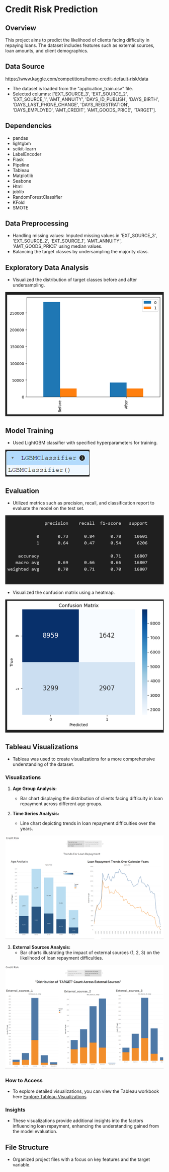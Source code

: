 # Credit Risk Prediction



## Overview
This project aims to predict the likelihood of clients facing difficulty in repaying loans. The dataset includes features such as external sources, loan amounts, and client demographics.


## Data Source

https://www.kaggle.com/competitions/home-credit-default-risk/data

- The dataset is loaded from the "application_train.csv" file.
- Selected columns: ['EXT_SOURCE_3', 'EXT_SOURCE_2', 'EXT_SOURCE_1', 'AMT_ANNUITY', 'DAYS_ID_PUBLISH', 'DAYS_BIRTH', 'DAYS_LAST_PHONE_CHANGE', 'DAYS_REGISTRATION', 'DAYS_EMPLOYED', 'AMT_CREDIT', 'AMT_GOODS_PRICE', 'TARGET'].


## Dependencies
- pandas
- lightgbm
- scikit-learn
- LabelEncoder
- Flask
- Pipeline
- Tableau
- Matplotlib
- Seabone
- Html
- joblib
- RandomForestClassifier
- KFold
- SMOTE


## Data Preprocessing
- Handling missing values: Imputed missing values in 'EXT_SOURCE_3', 'EXT_SOURCE_2', 'EXT_SOURCE_1', 'AMT_ANNUITY', 'AMT_GOODS_PRICE' using median values.
- Balancing the target classes by undersampling the majority class.

## Exploratory Data Analysis
- Visualized the distribution of target classes before and after undersampling.

![alt text](Images/Undersampling.png)

## Model Training
- Used LightGBM classifier with specified hyperparameters for training.

![alt text](Images/Lightgbm.png)

## Evaluation
- Utilized metrics such as precision, recall, and classification report to evaluate the model on the test set.

![alt text](Images/classification_report.png)

- Visualized the confusion matrix using a heatmap.

![alt text](Images/confusion_matrix.png)

## Tableau Visualizations


- Tableau was used to create visualizations for a more comprehensive understanding of the dataset.

### Visualizations
1. **Age Group Analysis:**
   - Bar chart displaying the distribution of clients facing difficulty in loan repayment across different age groups.

2. **Time Series Analysis:**
   - Line chart depicting trends in loan repayment difficulties over the years.

![alt text](Images/Tableau_trends_analysis.png)


3. **External Sources Analysis:**
   - Bar charts illustrating the impact of external sources (1, 2, 3) on the likelihood of loan repayment difficulties.
   
![alt text](Images/Tableau_External_sources.png)



### How to Access
- To explore detailed visualizations, you can view the Tableau workbook here [Explore Tableau Visualizations](https://public.tableau.com/app/profile/mehr.atif/viz/Credit_Risk_Project_17074485866060/Story1?publish=yes)

### Insights
- These visualizations provide additional insights into the factors influencing loan repayment, enhancing the understanding gained from the model evaluation.

## File Structure
- Organized project files with a focus on key features and the target variable.

